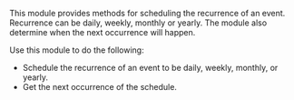 This module provides methods for scheduling the recurrence of an event. Recurrence can be daily, weekly, monthly or yearly. The module also determine when the next occurrence will happen.

Use this module to do the following:

- Schedule the recurrence of an event to be daily, weekly, monthly, or yearly.
- Get the next occurrence of the schedule.

